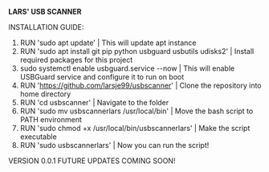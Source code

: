 **LARS' USB SCANNER**

INSTALLATION GUIDE:

1. RUN 'sudo apt update' | This will update apt instance
2. RUN 'sudo apt install git pip python usbguard usbutils udisks2' | Install required packages for this project
3. sudo systemctl enable usbguard.service --now | This will enable USBGuard service and configure it to run on boot
4. RUN 'https://github.com/larsje99/usbscanner' | Clone the repository into home directory
5. RUN 'cd usbscanner' | Navigate to the folder
6. RUN 'sudo mv usbscannerlars /usr/local/bin' | Move the bash script to PATH environment
7. RUN 'sudo chmod +x /usr/local/bin/usbscannerlars' | Make the script executable
8. RUN 'sudo usbscannerlars' | Now you can run the script!

VERSION 0.0.1
FUTURE UPDATES COMING SOON!
